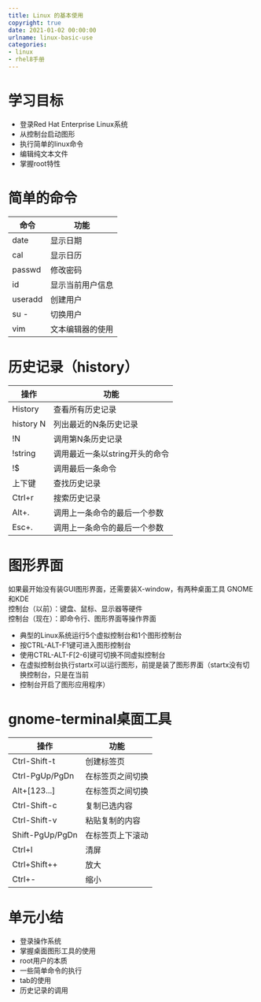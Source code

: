```yaml
---
title: Linux 的基本使用
copyright: true
date: 2021-01-02 00:00:00
urlname: linux-basic-use
categories:
- linux
- rhel8手册
---
```

# 学习目标  
- 登录Red Hat Enterprise Linux系统
- 从控制台启动图形
- 执行简单的linux命令
- 编辑纯文本文件
- 掌握root特性

# 简单的命令

| 命令    | 功能             |
| ------- | ---------------- |
| date    | 显示日期         |
| cal     | 显示日历         |
| passwd  | 修改密码         |
| id      | 显示当前用户信息 |
| useradd | 创建用户         |
| su -    | 切换用户         |
| vim     | 文本编辑器的使用 |
<!-- more -->  

# 历史记录（history）

| 操作      | 功能                           |
| --------- | ------------------------------ |
| History   | 查看所有历史记录               |
| history N | 列出最近的N条历史记录          |
| !N        | 调用第N条历史记录              |
| !string   | 调用最近一条以string开头的命令 |
| !$        | 调用最后一条命令               |
| 上下键    | 查找历史记录                   |
| Ctrl+r    | 搜索历史记录                   |
| Alt+.     | 调用上一条命令的最后一个参数   |
| Esc+.     | 调用上一条命令的最后一个参数   |

# 图形界面

如果最开始没有装GUI图形界面，还需要装X-window，有两种桌面工具 GNOME和KDE  
控制台（以前）：键盘、鼠标、显示器等硬件  
控制台（现在）：即命令行、图形界面等操作界面

- 典型的Linux系统运行5个虚拟控制台和1个图形控制台
- 按CTRL-ALT-F1键可进入图形控制台
- 使用CTRL-ALT-F[2-6]键可切换不同虚拟控制台
- 在虚拟控制台执行startx可以运行图形，前提是装了图形界面（startx没有切换控制台，只是在当前
- 控制台开启了图形应用程序）

# gnome-terminal桌面工具

| 操作            | 功能        |
| --------------- | ---------------- |
| Ctrl-Shift-t    | 创建标签页       |
| Ctrl-PgUp/PgDn  | 在标签页之间切换 |
| Alt+[123...]    | 在标签页之间切换 |
| Ctrl-Shift-c    | 复制已选内容     |
| Ctrl-Shift-v    | 粘贴复制的内容   |
| Shift-PgUp/PgDn | 在标签页上下滚动 |
| Ctrl+l          | 清屏             |
| Ctrl+Shift++    | 放大	|
| Ctrl+-          | 缩小	|

# 单元小结  
- 登录操作系统
- 掌握桌面图形工具的使用
- root用户的本质
- 一些简单命令的执行
- tab的使用
- 历史记录的调用